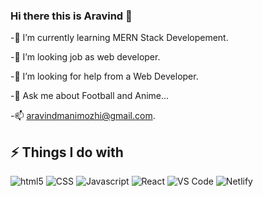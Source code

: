 ### Hi there this is Aravind 👋

-🌱 I’m currently learning MERN Stack Developement.

-👯 I’m looking job as web developer.

-🤔 I’m looking for help from a Web Developer.

-💬 Ask me about Football and Anime...

-📫 aravindmanimozhi@gmail.com.


## ⚡ Things I do with

<p>

<img alt="html5" src="https://img.shields.io/badge/-HTML5-E34F26?style=flat-square&logo=html5&logoColor=white" />
<img alt="CSS" src="https://img.shields.io/badge/-CSS-764ABC?style=flat-square&logo=CSS3&logoColor=white" />
<img alt="Javascript" src="https://img.shields.io/badge/JavaScript-323330?style=for-the-badge&logo=javascript&logoColor=white" /> 
<img alt="React" src="https://img.shields.io/badge/-React-45b8d8?style=flat-square&logo=react&logoColor=white" />
<img alt="VS Code" src="https://img.shields.io/badge/-Canva-007ACC?style=flat-square&logo=canva&logoColor=white" /> 
<img alt="Netlify" src="https://img.shields.io/badge/-Netlify-0F1E25?style=flat-square&logo=netlify&logoColor=white" /> 

</p>
